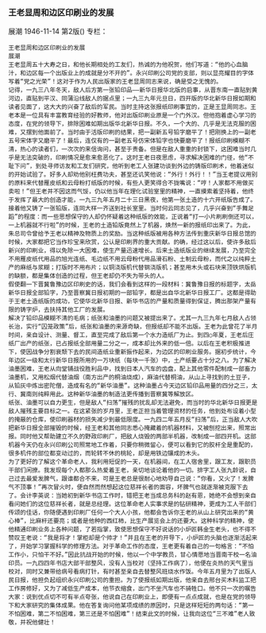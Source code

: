 ### 王老显周和边区印刷业的发展
展潮
1946-11-14
第2版()
专栏：

    王老显周和边区印刷业的发展
    展潮
    王老显周五十大寿之日，和他长期相处的工友们，热诚的为他祝贺，他们写道：“他的心血脑汁，和边区每一个出版业上的成就是分不开的”。永兴印刷公司党的支部，则以显亮耀目的字体写着“党之光荣”！这对于作为人民出版家的王老显周同志来说，确是受之无愧的。
    记得，一九三八年冬天，敌人后方第一张铅印品——新华日报华北版的启事，从晋东南一直贴到黄河边，直贴到平汉、同蒲沿线敌人的据点里；一九三九年元旦日，四开版的华北新华日报如期和读者见面了，这大大的兴奋了敌后的军民。当时主持这张报纸印刷事宜的，正是王显周同志。王老本是一位具有丰富教育经验的好教师，他对出版印刷业原是一个门外汉。但他抱着虚心学习的态度，在党的领导下，排除困难如期出版华北新华日报。不久，一个大的、几乎是无法克服的困难，又摆到他面前了。当时由于活版印刷的结果，把一副新五号铅字磨平了！把刚换上的一副老五号宋体字又磨平了！最后，连仅有的一副老五号仿宋体铅字也快要磨平了！报纸印刷模糊不清，热心的读者们，一次次的来信询问，甚至于责备。但是在敌人重重的封锁下，这困难当时几乎是无法突破的，印刷情况是愈来愈恶化了。这时王老日夜思虑，寻求解决困难的门径，他“不耻下问”，到处寻师访友和工友们研究，他听到老工人张建功谈到外边的铸版印刷术，他着迷似的开始试验了。好多人却劝他别枉费功夫，甚至还讥笑他说：“外行！外行！！”当王老提议用别的原料来代替雁皮纸和云母粉打纸版的时候，有些人更笑得合不拢嘴说：“哼！人家都不用做买卖啦！”但王老并不因这而气馁，仍以他当年在理化试验室里的精神，一直摸索着坚持着，他终于发挥了最大的创造才能，一九三九年五月二十三日黑夜，他第一张土造的十六开纸版告成了。接着他又铸了一张铅版，连同大样一齐送到社长室里。当时何云同志见了，几乎兴奋到“手舞足蹈”的程度：而一些思想保守的人却仍怀疑着这种纸版的效能，正说着“打一小片刷刷倒还可以，一上机器就不行啦”的时候，王老的土造铅版竟然上了机器，焕然一新的报纸印出来了。为此，朱总司令曾给予王老以精神及物质上的奖励。当这种纸版被用各种方法传到重庆新华日报总馆的时候，大家都把它当作珍宝来欣赏，公认是印刷界的重大贡献。的确，经过这以后，使许多敌后新兴的印刷业，得以免除一大困难，使生产量迅速增长。后来土造纸版业的继续发展，乃至完全不用雁皮纸代用品的旭光连纸、毛边纸不用云母粉代用品滑石粉、土制云母粉，而代之以纯粹土产的麻纸与浆糊；打版时不用布片；以铜浇版机代替钢浇版机；甚至用木头或石块来顶铁烘版机的缺额，都是集体创造的过程，但王老却仍不失为带头的人。
    假使翻一下晋冀鲁豫边区印刷史的话，我们会看到这样的一段材料：冀鲁豫日报的标题字，太岳新华日报全部铅字，乃至晋察冀日报初期的一部铅字，都是出自华北新华日报工厂。这都是得助于王老土造纸版的成功，它使华北新华日报、新华书店的产量和质量得到保证，腾出那架产量有限的铸字炉，去扶持其他工厂的发展。
    解决了铅印品模糊不清的毛病；纸张和油墨的问题又被提出来了。尤其一九三九年七月敌人占领长治，实行“囚笼政策”后，纸张和油墨的来源奇缺，但报纸却不能不出版。王老为此曾花了半月时间，亲自设计、测量、督工，直至完成了敌后第一个水力造纸厂为止。到四○年夏，王老后庄纸厂出产的纸张，已占报纸全部用量二分之一，成本却比外来的低一倍。以后在王老积极推进下，使因战争分割衰颓下去的民间造纸业重新振作起来，为边区的印刷业服务。据初步统计，今年边区一级和太行新华日报所用的一万块纸（每块一千张）中，土产纸要占十分之八。为了解决油墨困难，王老从向堂铺战役胜利品中，找到日本人汽车的齿盘，配上其他零件配制成一部畜力油墨机，又用松烟代替油烟（南方出产的桐油烧成），麻油代替桐油，从山上寻找到的土豆子，从铅灰中炼出密陀僧，造成有名的“新华油墨”。这种油墨占今天边区铅印品用量的四分之三，太行、冀南则纯粹用此。这种新华油墨的制造法更传播到晋察冀等解放区。
    纸张、油墨可以自力更生，但是敌人“扫荡”摧残的扰乱却无法避免，而当时的华北新华日报更是敌人摧残主要目标之一。在这紧张的岁月里，王老正担当着管理资材的任务，他到处布设着小型的掩蔽的仓库，使印刷器材的损失减少到最低限度。一九四二年五月反“扫荡”后，正当敌人大吹把新华日报全部摧毁的时候，经王老和其他同志悉心掩藏着的机器材料，又被刨挖出来，照常出报。同时他又帮助建立不久的野政印刷厂，把敌人烧毁的两部半机器，改制成一部四开机。这部机器今天仍在永兴印刷公司照常地工作着，只要你稍微留心，便可以看到它的胶杆全是重配的，很多机件的部位都变动过的，而轮转不休的桃轮，却是用铁边镶成的木头。
    为了更好的了解这个革命老人，我利用短促的一天，在机器间，在工人宿舍里，跟工友，跟职员干部们闲撩。我发现每个人都那么热爱着王老，亲切地谈论着他的一切。排字工人张九龄说，自己过去最爱发脾气，跟谁都合不来，可是王老总是很耐心地劝导自己说：“你看，又火了！发脾气不顶事！”再次冒火时，便自然而然想起这位慈祥长者的面容，坏脾气也就逐渐被克服下去了。会计李英说：当她初到新华书店工作时，错把王老当成总务科的赵有恩，她绝不会想到亲自看问她们的这位慈祥长者，就是总经理。这位革命老人实事求是的钻研精神，更成为工人干部们传颂的佳话，你随便遇到印刷厂任何一个大人小孩，他都会告诉你王老的从山上研究出来的“黄心棒”，比麻杆还要亮；或者是他种的西红柿，比生产展览会上的还要大。这种科学的精神，使他精通印刷业务上各种问题，了若指掌，致使思想保守不好说话的小炉匠韩金生老头，也不得不赞叹王老说：“我是将才！掌柜却是个帅才！”并且在王老的开导下，小炉匠的头脑也逐渐活起来了，开始学习掌握科学的修理方法。对于革命工作的态度，王老更有着自己的一句格言：“不怕工作小，只怕干不好。”因此抗战开始的时候，他以一个中学教员，甘心情愿地当晋南干校一名油印员。一九四四年书店大部干部整风，没有人当校对（坚持工作病了），他便在炎热的天气里当校对，同时又兼带给病号看病打针，有时甚至亲自去替整风班烧水作饭。今年五月里为了出版人民日报，他担负起组织永兴印刷公司的重担。为了使报纸如期出版，他亲自去邢台买木料监工把工作房修好，又为了减低生产成本，他节衣缩食，出门不坐汽车也不骑牲口。他不只一次的嘱告大家：说到优点切不可有半点夸张，他说自己在印刷业上，即便有一点点成就，也是在党的领导下和大家研究的集体成果。他在答复询问他某项成绩的原因时，只是这样短短的两句话：“第一不怕困难，第二不怕困难，第三还是不怕困难”！结束此文的时候，让我向这位“三不难”老人致敬，并祝他健壮！
